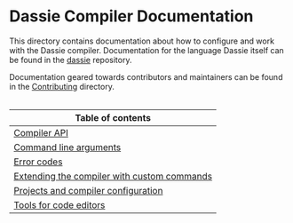 # Dassie Compiler Documentation
This directory contains documentation about how to configure and work with the Dassie compiler. Documentation for the language Dassie itself can be found in the [dassie](https://github.com/loschsoftware/dassie) repository.

Documentation geared towards contributors and maintainers can be found in the [Contributing](./Contributing) directory.
<br><br>

|**Table of contents**|
|---|
|[Compiler API](./API.md)|
|[Command line arguments](./CLI.md)|
|[Error codes](./Errors.md)|
|[Extending the compiler with custom commands](./Extensions.md)|
|[Projects and compiler configuration](./Projects.md)|
|[Tools for code editors](./Editors.md)|
